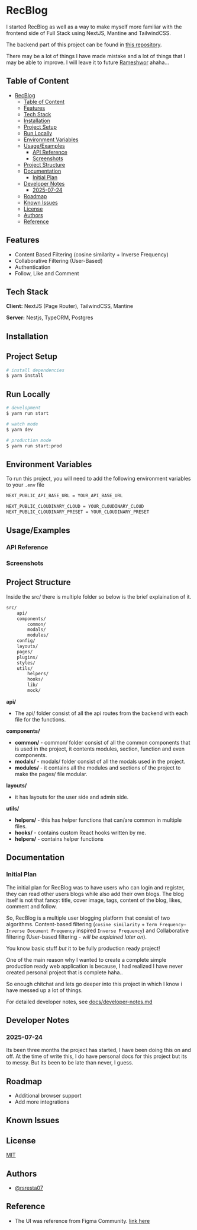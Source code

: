 # RecBlog

I started RecBlog as well as a way to make myself more familiar with the frontend side of Full Stack using NextJS, Mantine and TailwindCSS.

The backend part of this project can be found in [this repository](https://github.com/rsresta07/kathanika-blog-backend).

There may be a lot of things I have made mistake and a lot of things that I may be able to improve. I will leave it to future [Rameshwor](https://github.com/rsresta07) ahaha...

## Table of Content

- [RecBlog](#recblog)
  - [Table of Content](#table-of-content)
  - [Features](#features)
  - [Tech Stack](#tech-stack)
  - [Installation](#installation)
  - [Project Setup](#project-setup)
  - [Run Locally](#run-locally)
  - [Environment Variables](#environment-variables)
  - [Usage/Examples](#usageexamples)
    - [API Reference](#api-reference)
    - [Screenshots](#screenshots)
  - [Project Structure](#project-structure)
  - [Documentation](#documentation)
    - [Initial Plan](#initial-plan)
  - [Developer Notes](#developer-notes)
    - [2025-07-24](#2025-07-24)
  - [Roadmap](#roadmap)
  - [Known Issues](#known-issues)
  - [License](#license)
  - [Authors](#authors)
  - [Reference](#reference)

## Features

- Content Based Filtering (cosine similarity + Inverse Frequency)
- Collaborative Filtering (User-Based)
- Authentication
- Follow, Like and Comment

## Tech Stack

**Client:** NextJS (Page Router), TailwindCSS, Mantine

**Server:** Nestjs, TypeORM, Postgres

## Installation

## Project Setup

```bash
# install dependencies
$ yarn install
```

## Run Locally

```bash
# development
$ yarn run start

# watch mode
$ yarn dev

# production mode
$ yarn run start:prod
```

## Environment Variables

To run this project, you will need to add the following environment variables to your `.env` file

```bash
NEXT_PUBLIC_API_BASE_URL = YOUR_API_BASE_URL

NEXT_PUBLIC_CLOUDINARY_CLOUD = YOUR_CLOUDINARY_CLOUD
NEXT_PUBLIC_CLOUDINARY_PRESET = YOUR_CLOUDINARY_PRESET

```

## Usage/Examples

### API Reference

### Screenshots

## Project Structure

Inside the src/ there is multiple folder so below is the brief explaination of it.

```bash
src/
    api/
    components/
        common/
        modals/
        modules/
    config/
    layouts/
    pages/
    plugins/
    styles/
    utils/
        helpers/
        hooks/
        lib/
        mock/
```

**api/**

- The api/ folder consist of all the api routes from the backend with each file for the functions.

**components/**

- **common/** - common/ folder consist of all the common components that is used in the project, it contents modules, section, function and even components.
- **modals/** - modals/ folder consist of all the modals used in the project.
- **modules/** - it contains all the modules and sections of the project to make the pages/ file modular.

**layouts/**

- it has layouts for the user side and admin side.

**utils/**

- **helpers/** - this has helper functions that can/are common in multiple files.
- **hooks/** - contains custom React hooks written by me.
- **helpers/** - contains helper functions

## Documentation

### Initial Plan

The initial plan for RecBlog was to have users who can login and register, they can read other users blogs while also add their own blogs. The blog itself is not that fancy: title, cover image, tags, content of the blog, likes, comment and follow.

So, RecBlog is a multiple user blogging platform that consist of two algorithms. Content-based filtering (`cosine similarity` + `Term Frequency–Inverse Document Frequency` inspired `Inverse Frequency`) and Collaborative filtering (User-based filtering - _will be explained later on_).

You know basic stuff _but_ it to be fully production ready project!

One of the main reason why I wanted to create a complete simple production ready web application is because, I had realized I have never created personal project that is complete haha..

So enough chitchat and lets go deeper into this project in which I know i have messed up a lot of things.

For detailed developer notes, see [docs/developer-notes.md](./docs/developer-notes.md)

## Developer Notes

### 2025-07-24

Its been three months the project has started, I have been doing this on and off. At the time of write this, I do have personal docs for this project but its to messy. But its been to be late than never, I guess.

## Roadmap

- Additional browser support
- Add more integrations

## Known Issues

## License

[MIT](https://choosealicense.com/licenses/mit/)

## Authors

- [@rsresta07](https://www.github.com/rsresta07)

## Reference

- The UI was reference from Figma Community. [link here](https://www.figma.com/proto/r19t6yYbD7IICxLFK4tQqT/The-Blog---A-Web-Personal-Blog--Community-?node-id=614-679&starting-point-node-id=614%3A679&show-proto-sidebar=1&t=qbZKgvjOyJU2kww9-1)
